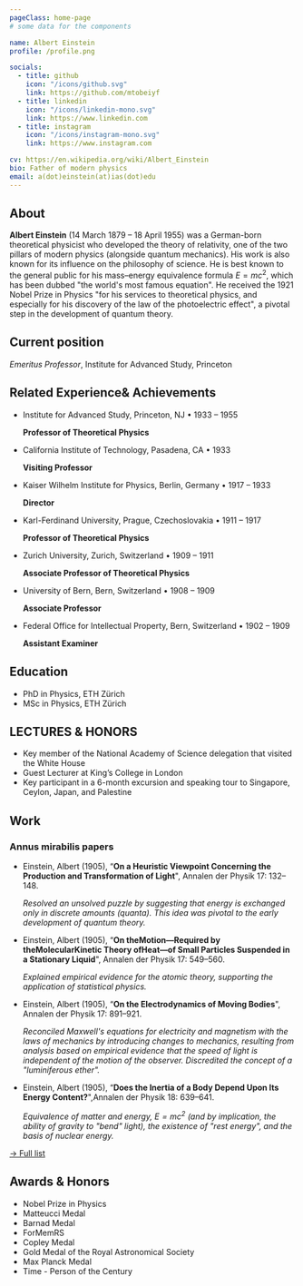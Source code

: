 ```yaml
---
pageClass: home-page
# some data for the components

name: Albert Einstein
profile: /profile.png

socials:
  - title: github
    icon: "/icons/github.svg"
    link: https://github.com/mtobeiyf
  - title: linkedin
    icon: "/icons/linkedin-mono.svg"
    link: https://www.linkedin.com
  - title: instagram
    icon: "/icons/instagram-mono.svg"
    link: https://www.instagram.com

cv: https://en.wikipedia.org/wiki/Albert_Einstein
bio: Father of modern physics
email: a(dot)einstein(at)ias(dot)edu
---
```


<ProfileSection :frontmatter="$page.frontmatter" />

## About

**Albert Einstein** (14 March 1879 – 18 April 1955) was a German-born theoretical physicist who developed the theory of relativity, one of the two pillars of modern physics (alongside quantum mechanics). His work is also known for its influence on the philosophy of science. He is best known to the general public for his mass–energy equivalence formula $E = mc^2$, which has been dubbed "the world's most famous equation". He received the 1921 Nobel Prize in Physics "for his services to theoretical physics, and especially for his discovery of the law of the photoelectric effect", a pivotal step in the development of quantum theory.

## Current position

*Emeritus Professor*, Institute for Advanced Study, Princeton

## Related Experience& Achievements

- Institute for Advanced Study, Princeton, NJ • 1933 – 1955

  **Professor of Theoretical Physics**

- California Institute of Technology, Pasadena, CA • 1933

  **Visiting Professor**

- Kaiser Wilhelm Institute for Physics, Berlin, Germany • 1917 – 1933

  **Director**

- Karl-Ferdinand University, Prague, Czechoslovakia • 1911 – 1917

  **Professor of Theoretical Physics**

- Zurich University, Zurich, Switzerland • 1909 – 1911

  **Associate Professor of Theoretical Physics**

- University of Bern, Bern, Switzerland • 1908 – 1909

  **Associate Professor**

- Federal Office for Intellectual Property, Bern, Switzerland • 1902 – 1909

  **Assistant Examiner**

## Education

- PhD in Physics, ETH Zürich
- MSc in Physics, ETH Zürich

## LECTURES & HONORS

- Key member of the National Academy of Science delegation that visited the White House
- Guest Lecturer at King’s College in London
- Key participant in a 6-month excursion and speaking tour to Singapore, Ceylon, Japan, and Palestine

## Work

### Annus mirabilis papers

<ProjectCard>

- Einstein, Albert (1905), “**On a Heuristic Viewpoint Concerning the Production and Transformation of Light**", Annalen der Physik 17: 132–148.

  *Resolved an unsolved puzzle by suggesting that energy is exchanged only in discrete amounts (quanta). This idea was pivotal to the early development of quantum theory.*

- Einstein, Albert (1905), “**On theMotion—Required by theMolecularKinetic Theory ofHeat—of Small Particles Suspended in a Stationary Liquid**", Annalen der Physik 17: 549–560.

  *Explained empirical evidence for the atomic theory, supporting the application of statistical physics.*

- Einstein, Albert (1905), “**On the Electrodynamics of Moving Bodies**", Annalen der Physik 17: 891–921.

  *Reconciled Maxwell's equations for electricity and magnetism with the laws of mechanics by introducing changes to mechanics, resulting from analysis based on empirical evidence that the speed of light is independent of the motion of the observer. Discredited the concept of a "luminiferous ether".*

- Einstein, Albert (1905), “**Does the Inertia of a Body Depend Upon Its Energy Content?**",Annalen der Physik 18: 639–641.

  *Equivalence of matter and energy, $E = mc^2$ (and by implication, the ability of gravity to "bend" light), the existence of "rest energy", and the basis of nuclear energy.*

</ProjectCard>

[→ Full list](/projects/)

## Awards & Honors

- Nobel Prize in Physics
- Matteucci Medal
- Barnad Medal
- ForMemRS
- Copley Medal
- Gold Medal of the Royal Astronomical Society
- Max Planck Medal
- Time - Person of the Century


<!-- Custom style for this page -->

<style lang="stylus">
.theme-container.home-page .page
  font-size 14px
  font-family "lucida grande", "lucida sans unicode", lucida, "Helvetica Neue", Helvetica, Arial, sans-serif;
  p
    margin 0 0 0.5rem
  p, ul, ol
    line-height normal
  a
    font-weight normal
  .theme-default-content:not(.custom) > h2
    margin-bottom 0.5rem
  .theme-default-content:not(.custom) > h2:first-child + p
    margin-top 0.5rem
  .theme-default-content:not(.custom) > h3
    padding-top 4rem
  /* Override */
  .md-card
    margin-top 0.5em
    .card-image
      padding 0.2rem
      img
        max-width 120px
        max-height 120px
    .card-content p
      -webkit-margin-after 0.2em
@media (max-width: 419px)
  .theme-container.home-page .page
    p, ul, ol
      line-height 1.5
.md-card
  .card-image
    img 
      width 100%
      max-width 400px
</style>
